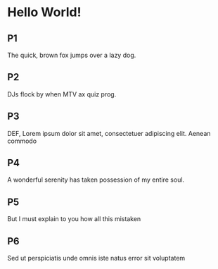 # Hello World!

## P1
The quick, brown fox jumps over a lazy dog.

## P2
DJs flock by when MTV ax quiz prog.

## P3
DEF, Lorem ipsum dolor sit amet, consectetuer adipiscing elit. Aenean commodo

## P4
A wonderful serenity has taken possession of my entire soul.

## P5
But I must explain to you how all this mistaken

## P6
Sed ut perspiciatis unde omnis iste natus error sit voluptatem